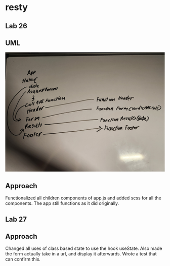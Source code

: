 # resty  


## Lab 26

## UML  

![whiteboard](./imgs/restyuml.jpg)  

## Approach  

Functionalized all children components of app.js and added scss for all the components. The app still functions as it did originally.  

## Lab 27  

## Approach  

Changed all uses of class based state to use the hook useState. Also made the form actually take in a url, and display it afterwards. Wrote a test that can confirm this.
